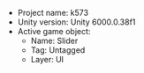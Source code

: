 <!-- UNITY CODE ASSIST INSTRUCTIONS START -->
- Project name: k573
- Unity version: Unity 6000.0.38f1
- Active game object:
  - Name: Slider
  - Tag: Untagged
  - Layer: UI
<!-- UNITY CODE ASSIST INSTRUCTIONS END -->